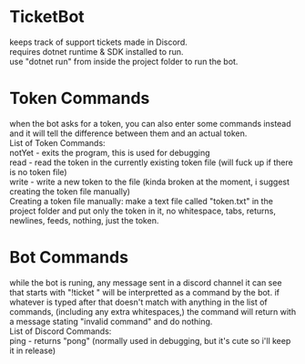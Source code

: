 # TicketBot
keeps track of support tickets made in Discord.
<br>
requires dotnet runtime & SDK installed to run.
<br>
use "dotnet run" from inside the project folder to run the bot.
# Token Commands
when the bot asks for a token, you can also enter some commands instead and it will tell the difference between them and an actual token.
<br>
List of Token Commands:
<br>
notYet - exits the program, this is used for debugging
<br>
read - read the token in the currently existing token file (will fuck up if there is no token file)
<br>
write - write a new token to the file (kinda broken at the moment, i suggest creating the token file manually)
<br>
Creating a token file manually: make a text file called "token.txt" in the project folder and put only the token in it, no whitespace, tabs, returns, newlines, feeds, nothing, just the token.
# Bot Commands
while the bot is runing, any message sent in a discord channel it can see that starts with "!ticket " will be interpretted as a command by the bot. if whatever is typed after that doesn't match with anything in the list of commands, (including any extra whitespaces,) the command will return with a message stating "invalid command" and do nothing.
<br>
List of Discord Commands:
<br>
ping - returns "pong" (normally used in debugging, but it's cute so i'll keep it in release)
<br>

